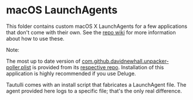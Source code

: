 # macOS LaunchAgents

This folder contains custom macOS X LaunchAgents for a few applications that don't come with their own.
See the [repo wiki](https://github.com/davidnewhall/autotyed/wiki) for more information about how to use these.

Note:

The most up to date version of [com.github.davidnewhall.unpacker-poller.plist](com.github.davidnewhall.unpacker-poller.plist) is provided from its [respective repo](https://github.com/davidnewhall/unpacker-poller). Installation
of this application is highly recommended if you use Deluge.

Tautulli comes with an install script that fabricates a LaunchAgent file. The
agent provided here logs to a specific file; that's the only real difference.
